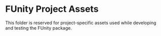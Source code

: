 # FUnity Project Assets

This folder is reserved for project-specific assets used while developing and testing the FUnity package.

